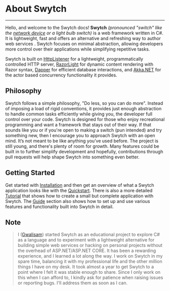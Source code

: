 
# About Swytch
--------
Hello, and welcome to the  Swytch docs! **Swytch**  _(pronounced "switch" like the [network device](https://m.media-amazon.com/images/I/51kiC0-UGQL._AC_SL1295_.jpg) or a light bulb switch)_  is a web framework written in C#. It is lightweight, fast and offers an alternative and refreshing
way to author web services . Swytch focuses on minimal abstraction, allowing developers more control over their applications while simplifying repetitive tasks.

Swytch is built on [HttpListener](https://learn.microsoft.com/en-us/dotnet/api/system.net.httplistener?view=net-9.0) for a lightweight, programmatically controlled HTTP server, 
[RazorLight](https://github.com/toddams/RazorLight) for dynamic content rendering with Razor syntax, [Dapper](https://github.com/DapperLib/Dapper) for efficient database interactions, 
and [Akka.NET](https://github.com/akkadotnet/akka.net) for the actor based concurrency functionality it provides. 




## Philosophy
Swytch follows a simple philosophy, "Do less, so you can do more". Instead of imposing a load of rigid conventions, it provides just enough abstraction to handle common tasks efficiently
while giving you, the developer full control over your code.
Swytch is designed for those who enjoy recreational programming and want a framework that stays out of their way. 
If that sounds like you or if you're open to making a switch (pun intended) and try something new, then
I encourage you to approach Swytch with an open mind. It’s not meant to be like anything you’ve used before.
The project is still young, and there's plenty of room for growth. Many features could be built in to further simplify development and hopefully, 
contributions through pull requests will help shape Swytch into something even better.

## Getting Started
Get started with [Installation](Installation.md) and then get an overview of what a Swytch application looks like
with the [Quickstart](Quickstart.md). 
There is also a more detailed [Tutorial](#) that shows how to create a small but complete application with Swytch. 
The [Guide](Guide.md) section also shows how to set up and use various features and functionality built into Swytch in detail.

## Note 

> I ([Gwalisam](https://github.com/Gwali-1)) started Swytch as an educational project to explore C# as a language and to experiment with a lightweight
> alternative
> for building simple web services or hacking on personal projects without the overhead of ASP.NET/ASP.NET CORE. It has
> been a
> rewarding experience, and I learned a lot along the way.
> I work on Swytch in my spare time, balancing it with my professional life and the other million things I have on my
> desk. It took almost a year to get Swytch to a point where
> I felt it was stable enough to share. Since I only work on this when I can afford to, I kindly ask for patience when
> raising issues or reporting bugs. I'll address them as soon as I can.



